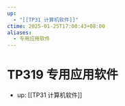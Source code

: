 ```yaml
---
up:
  - "[[TP31 计算机软件]]"
ctime: 2025-01-25T17:00:43+08:00
aliases:
  - 专用应用软件
---
```


# TP319 专用应用软件

- up: [[TP31 计算机软件]]
